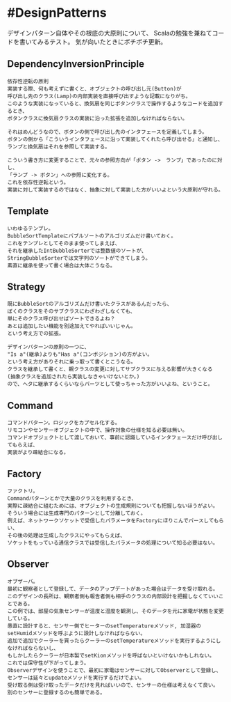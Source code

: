 #DesignPatterns
==============
デザインパターン自体やその根底の大原則について、
Scalaの勉強を兼ねてコードを書いてみるテスト。
気が向いたときにボチボチ更新。

## DependencyInversionPrinciple
	依存性逆転の原則
	実装する際、何も考えずに書くと、オブジェクトの呼び出し元(Button)が
	呼び出し先のクラス(Lamp)の内部実装を直接呼び出すような記載になりがち。
	このような実装になっていると、換気扇を同じボタンクラスで操作するようなコードを追加するとき、
	ボタンクラスに換気扇クラスの実装に沿った拡張を追加しなければならない。
	
	それはめんどうなので、ボタンの側で呼び出し先のインタフェースを定義してしまう。
	ボタンの側から「こういうインタフェースに沿って実装してくれたら呼び出せる」と通知し、
	ランプと換気扇はそれを参照して実装する。
	
	こういう書き方に変更することで、元々の参照方向が「ボタン ->　ランプ」であったのに対し、
	「ランプ -> ボタン」への参照に変化する。
	これを依存性逆転という。
	実装に対して実装するのではなく、抽象に対して実装した方がいいよという大原則が守れる。
	

## Template
	いわゆるテンプレ。
	BubbleSortTemplateにバブルソートのアルゴリズムだけ書いておく。
	これをテンプレとしてそのまま使ってしまえば、
	それを継承したIntBubbleSorterでは整数値のソートが、
	StringBubbleSorterでは文字列のソートができてしまう。
	素直に継承を使って書く場合は大体こうなる。
	

## Strategy
	既にBubbleSortのアルゴリズムだけ書いたクラスがあるんだったら、
	ぼくのクラスをそのサブクラスにわざわざしなくても、
	単にそのクラス呼び出せばソートできるよね？
	あとは追加したい機能を別途加えてやればいいじゃん。
	という考え方での拡張。
	
	デザインパターンの原則の一つに、
	"Is a"(継承)よりも"Has a"(コンポジション)の方がよい。
	という考え方がありそれに乗っ取って書くとこうなる。
	クラスを継承して書くと、親クラスの変更に対してサブクラスに与える影響が大きくなる
	(抽象クラスを追加されたら実装しなきゃいけないとか。)
	ので、ヘタに継承するくらいならパーツとして使っちゃった方がいいよね、ということ。
			

## Command
	コマンドパターン。ロジックをカプセル化する。
	リモコンやセンサーオブジェクトの中で、操作対象の仕様を知る必要は無い。
	コマンドオブジェクトとして渡しておいて、事前に認識しているインタフェースだけ呼び出してもらえば、
	実装がより疎結合になる。
		

## Factory
	ファクトリ。
	Commandパターンとかで大量のクラスを利用するとき、
	実際に疎結合に組むためには、オブジェクトの生成規則についても把握しないほうがよい。
	そういう場合には生成専門のパターンとして分離しておく。
	例えば、ネットワークソケットで受信したパラメータをFactoryにほりこんでパースしてもらい、
	その後の処理は生成したクラスにやってもらえば、
	ソケットをもっている通信クラスでは受信したパラメータの処理について知る必要はない。
	

## Observer
	オブザーバ。
	最初に観察者として登録して、データのアップデートがあった場合はデータを受け取れる。
	このデザインの長所は、観察者側も報告者側も相手のクラスの内部設計を把握しなくていいことである。
	この例では、部屋の気象センサーが温度と湿度を観測し、そのデータを元に家電が状態を変更している。
	愚直に設計すると、センサー側でヒーターのsetTemperatureメソッド, 加湿器のsetHumidメソッドを呼ぶように設計しなければならない。
	追加で追加でクーラーを買ったらクーラーのsetTemperatureメソッドを実行するようにしなければならないし、
	もしかしたらクーラーが日本製でsetKionメソッドを呼ばないといけないかもしれない。
	これでは保守性が下がってしまう。
	Observerデザインを使うことで、最初に家電はセンサーに対してObserverとして登録し、
	センサーは延々とupdateメソッドを実行するだけでよい。
	受け取る側は受け取ったデータだけを見ればいいので、センサーの仕様は考えなくて良い。
	別のセンサーに登録するのも簡単である。
	
